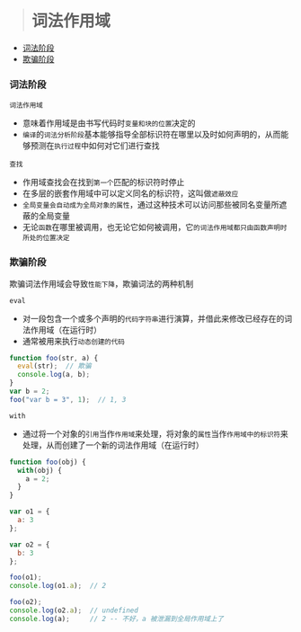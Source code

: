 
> # 词法作用域

* [词法阶段](#词法阶段)
* [欺骗阶段](#欺骗阶段)

### 词法阶段
`词法作用域`
* 意味着作用域是由书写代码时`变量和块的位置`决定的
* `编译`的`词法分析阶段`基本能够指导全部标识符在哪里以及时如何声明的，从而能够预测在`执行过程`中如何对它们进行查找

`查找`
* 作用域查找会在找到`第一个`匹配的标识符时停止
* 在多层的嵌套作用域中可以定义同名的标识符，这叫做`遮蔽效应`
* `全局变量会自动成为全局对象的属性`，通过这种技术可以访问那些被同名变量所遮蔽的全局变量
* 无论`函数`在哪里被调用，也无论它如何被调用，它`的词法作用域都只由函数声明时所处的位置决定`

### 欺骗阶段
欺骗词法作用域会导致`性能下降`，欺骗词法的两种机制

`eval`
* 对一段包含一个或多个声明的`代码字符串`进行演算，并借此来修改已经存在的词法作用域（在运行时）
* 通常被用来执行`动态创建的代码`

```JavaScript
function foo(str, a) {
  eval(str);  // 欺骗
  console.log(a, b);
}
var b = 2;
foo("var b = 3", 1);  // 1, 3
```

`with`
* 通过将一个对象的`引用`当作`作用域`来处理，将对象的`属性`当作`作用域中的标识符`来处理，从而创建了一个新的词法作用域（在运行时）

```JavaScript
function foo(obj) {
  with(obj) {
    a = 2;
  }
}

var o1 = {
  a: 3
};

var o2 = {
  b: 3
};

foo(o1);
console.log(o1.a);  // 2

foo(o2);
console.log(o2.a);  // undefined
console.log(a);     // 2 -- 不好，a 被泄漏到全局作用域上了
```
